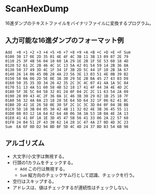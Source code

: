 # ScanHexDump

16進ダンプのテキストファイルをバイナリファイルに変換するプログラム。

## 入力可能な16進ダンプのフォーマット例
```
Add  +0 +1 +2 +3 +4 +5 +6 +7 +8 +9 +A +B +C +D +E +F Sum
0100 30 17 0E 2D 35 01 4E 4F 4C 3B 11 3B 13 09 07 2E 79
0110 25 3F 4B 56 04 10 60 1A 29 1E 2B 1F 5E 53 60 18 4D
0120 52 61 2C 2B 46 4C 1C 13 5A 42 01 54 59 14 2B 36 8A
0130 50 37 49 3D 4C 1F 34 1F 3B 2D 5C 44 1F 10 2B 3A 67
0140 26 14 06 45 0B 28 4A 23 56 3E 13 03 51 4E 0B 39 B2
0150 58 0A 06 2D 5E 0E 3A 30 29 5E 2B 0A 45 27 43 03 D9
0160 50 35 35 3D 34 26 42 35 2C 3C 4C 07 41 4A 1A 5C 84
0170 51 13 4A 51 60 58 4B 52 18 17 41 4F 44 3A 4E 4D 2C
0180 5F 3E 5C 04 58 32 01 24 0F 04 2C 2C 11 63 54 2A 09
0190 28 09 43 4C 2F 36 0A 1C 46 3B 30 29 02 1B 25 18 7F
01A0 56 32 4A 0A 23 18 28 5E 64 5D 64 32 1F 06 62 41 BC
01B0 2D 42 1E 26 58 0E 30 5F 2C 1C 3C 3D 04 0F 04 3B BB
01C0 5D 18 3B 04 05 30 42 48 11 32 02 4E 3B 36 45 55 11
01D0 08 03 12 1A 64 62 64 48 06 3A 3A 53 1B 0A 4E 2A 13
01E0 41 41 0F 1A 1E 3D 45 47 5B 56 41 33 06 2A 22 57 60
01F0 24 04 51 2F 43 30 62 14 28 1C 47 4A 27 0D 4D 3C 23
Sum  EA 6F 0D D2 94 BD BF 5D 4C 4D 24 37 BD 83 54 6B 98
```

## アルゴリズム
- 大文字/小文字は無視する。
- 行頭の1カラムをチェックする。
  - `Add` この行は無視する。
  - `Sum` 縦方向のチェックサム行として認識、チェックを行う。
- 空行はスキップする。
- アドレスは、値はチェックするが連続性はチェックしない。